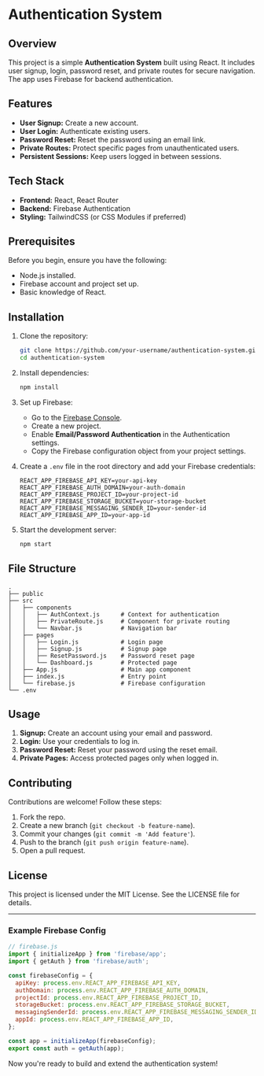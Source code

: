 # Authentication System                 
                               
## Overview
This project is a simple **Authentication System** built using React. It includes user signup, login, password reset, and private routes for secure navigation. The app uses Firebase for backend authentication.

## Features
- **User Signup:** Create a new account.
- **User Login:** Authenticate existing users.
- **Password Reset:** Reset the password using an email link.
- **Private Routes:** Protect specific pages from unauthenticated users.
- **Persistent Sessions:** Keep users logged in between sessions.

## Tech Stack
- **Frontend:** React, React Router
- **Backend:** Firebase Authentication
- **Styling:** TailwindCSS (or CSS Modules if preferred)

## Prerequisites
Before you begin, ensure you have the following:
- Node.js installed.
- Firebase account and project set up.
- Basic knowledge of React.

## Installation

1. Clone the repository:

   ```bash
   git clone https://github.com/your-username/authentication-system.git
   cd authentication-system
   ```

2. Install dependencies:

   ```bash
   npm install
   ```

3. Set up Firebase:
   - Go to the [Firebase Console](https://console.firebase.google.com/).
   - Create a new project.
   - Enable **Email/Password Authentication** in the Authentication settings.
   - Copy the Firebase configuration object from your project settings.

4. Create a `.env` file in the root directory and add your Firebase credentials:

   ```env
   REACT_APP_FIREBASE_API_KEY=your-api-key
   REACT_APP_FIREBASE_AUTH_DOMAIN=your-auth-domain
   REACT_APP_FIREBASE_PROJECT_ID=your-project-id
   REACT_APP_FIREBASE_STORAGE_BUCKET=your-storage-bucket
   REACT_APP_FIREBASE_MESSAGING_SENDER_ID=your-sender-id
   REACT_APP_FIREBASE_APP_ID=your-app-id
   ```

5. Start the development server:

   ```bash
   npm start
   ```

## File Structure
```
.
├── public
├── src
│   ├── components
│   │   ├── AuthContext.js      # Context for authentication
│   │   ├── PrivateRoute.js     # Component for private routing
│   │   └── Navbar.js           # Navigation bar
│   ├── pages
│   │   ├── Login.js            # Login page
│   │   ├── Signup.js           # Signup page
│   │   ├── ResetPassword.js    # Password reset page
│   │   └── Dashboard.js        # Protected page
│   ├── App.js                  # Main app component
│   ├── index.js                # Entry point
│   └── firebase.js             # Firebase configuration
└── .env
```

## Usage
1. **Signup:** Create an account using your email and password.
2. **Login:** Use your credentials to log in.
3. **Password Reset:** Reset your password using the reset email.
4. **Private Pages:** Access protected pages only when logged in.

## Contributing
Contributions are welcome! Follow these steps:
1. Fork the repo.
2. Create a new branch (`git checkout -b feature-name`).
3. Commit your changes (`git commit -m 'Add feature'`).
4. Push to the branch (`git push origin feature-name`).
5. Open a pull request.

## License
This project is licensed under the MIT License. See the LICENSE file for details.

---

### Example Firebase Config
```js
// firebase.js
import { initializeApp } from 'firebase/app';
import { getAuth } from 'firebase/auth';

const firebaseConfig = {
  apiKey: process.env.REACT_APP_FIREBASE_API_KEY,
  authDomain: process.env.REACT_APP_FIREBASE_AUTH_DOMAIN,
  projectId: process.env.REACT_APP_FIREBASE_PROJECT_ID,
  storageBucket: process.env.REACT_APP_FIREBASE_STORAGE_BUCKET,
  messagingSenderId: process.env.REACT_APP_FIREBASE_MESSAGING_SENDER_ID,
  appId: process.env.REACT_APP_FIREBASE_APP_ID,
};

const app = initializeApp(firebaseConfig);
export const auth = getAuth(app);
```

Now you're ready to build and extend the authentication system!
